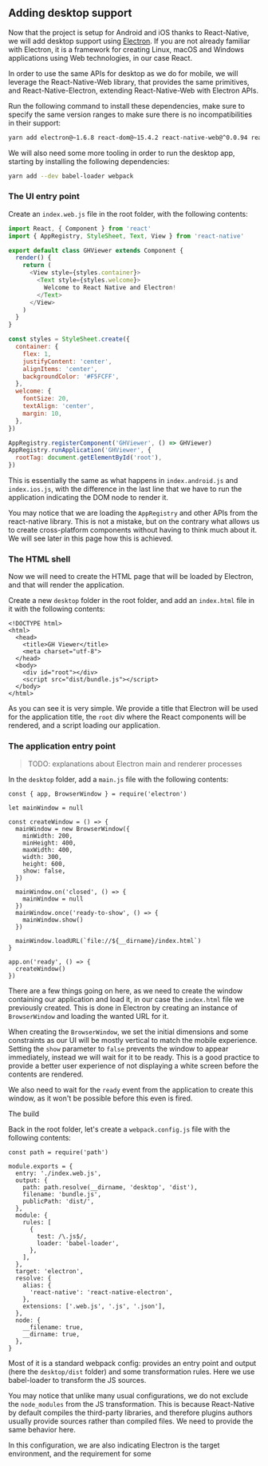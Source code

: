 ## Adding desktop support

Now that the project is setup for Android and iOS thanks to React-Native, we will add desktop support using [Electron](https://electron.atom.io/). If you are not already familiar with Electron, it is a framework for creating Linux, macOS and Windows applications using Web technologies, in our case React.

In order to use the same APIs for desktop as we do for mobile, we will leverage the React-Native-Web library, that provides the same primitives, and React-Native-Electron, extending React-Native-Web with Electron APIs.

Run the following command to install these dependencies, make sure to specify the same version ranges to make sure there is no incompatibilities in their support:

```bash
yarn add electron@~1.6.8 react-dom@~15.4.2 react-native-web@^0.0.94 react-native-electron@^0.0.13
```

We will also need some more tooling in order to run the desktop app, starting by installing the following dependencies:

```bash
yarn add --dev babel-loader webpack
```

### The UI entry point

Create an `index.web.js` file in the root folder, with the following contents:

```js
import React, { Component } from 'react'
import { AppRegistry, StyleSheet, Text, View } from 'react-native'

export default class GHViewer extends Component {
  render() {
    return (
      <View style={styles.container}>
        <Text style={styles.welcome}>
          Welcome to React Native and Electron!
        </Text>
      </View>
    )
  }
}

const styles = StyleSheet.create({
  container: {
    flex: 1,
    justifyContent: 'center',
    alignItems: 'center',
    backgroundColor: '#F5FCFF',
  },
  welcome: {
    fontSize: 20,
    textAlign: 'center',
    margin: 10,
  },
})

AppRegistry.registerComponent('GHViewer', () => GHViewer)
AppRegistry.runApplication('GHViewer', {
  rootTag: document.getElementById('root'),
})
```

This is essentially the same as what happens in `index.android.js` and `index.ios.js`, with the difference in the last line that we have to run the application indicating the DOM node to render it.

You may notice that we are loading the `AppRegistry` and other APIs from the react-native library. This is not a mistake, but on the contrary what allows us to create cross-platform components without having to think much about it. We will see later in this page how this is achieved.

### The HTML shell

Now we will need to create the HTML page that will be loaded by Electron, and that will render the application.

Create a new `desktop` folder in the root folder, and add an `index.html` file in it with the following contents:

```
<!DOCTYPE html>
<html>
  <head>
    <title>GH Viewer</title>
    <meta charset="utf-8">
  </head>
  <body>
    <div id="root"></div>
    <script src="dist/bundle.js"></script>
  </body>
</html>
```

As you can see it is very simple. We provide a title that Electron will be used for the application title, the `root` div where the React components will be rendered, and a script loading our application.

### The application entry point

> TODO: explanations about Electron main and renderer processes

In the `desktop` folder, add a `main.js` file with the following contents:

    const { app, BrowserWindow } = require('electron')

    let mainWindow = null

    const createWindow = () => {
      mainWindow = new BrowserWindow({
        minWidth: 200,
        minHeight: 400,
        maxWidth: 400,
        width: 300,
        height: 600,
        show: false,
      })

      mainWindow.on('closed', () => {
        mainWindow = null
      })
      mainWindow.once('ready-to-show', () => {
        mainWindow.show()
      })

      mainWindow.loadURL(`file://${__dirname}/index.html`)
    }

    app.on('ready', () => {
      createWindow()
    })

There are a few things going on here, as we need to create the window containing our application and load it, in our case the `index.html` file we previously created. This is done in Electron by creating an instance of `BrowserWindow` and loading the wanted URL for it.

When creating the `BrowserWindow`, we set the initial dimensions and some constraints as our UI will be mostly vertical to match the mobile experience. Setting the `show` parameter to `false` prevents the window to appear immediately, instead we will wait for it to be ready. This is a good practice to provide a better user experience of not displaying a white screen before the contents are rendered.

We also need to wait for the `ready` event from the application to create this window, as it won't be possible before this even is fired.



The build

Back in the root folder, let's create a `webpack.config.js` file with the following contents:

```
const path = require('path')

module.exports = {
  entry: './index.web.js',
  output: {
    path: path.resolve(__dirname, 'desktop', 'dist'),
    filename: 'bundle.js',
    publicPath: 'dist/',
  },
  module: {
    rules: [
      {
        test: /\.js$/,
        loader: 'babel-loader',
      },
    ],
  },
  target: 'electron',
  resolve: {
    alias: {
      'react-native': 'react-native-electron',
    },
    extensions: ['.web.js', '.js', '.json'],
  },
  node: {
    __filename: true,
    __dirname: true,
  },
}
```

Most of it is a standard webpack config: provides an entry point and output \(here the `desktop/dist` folder\) and some transformation rules. Here we use babel-loader to transform the JS sources.

You may notice that unlike many usual configurations, we do not exclude the `node_modules` from the JS transformation. This is because React-Native by default compiles the third-party libraries, and therefore plugins authors usually provide sources rather than compiled files. We need to provide the same behavior here.

In this configuration, we are also indicating Electron is the target environment, and the requirement for some 

